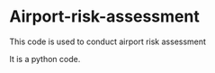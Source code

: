 # Airport-risk-assessment
This code is used to conduct airport risk assessment

It is a python code.
